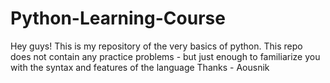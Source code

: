 # Python-Learning-Course
Hey guys! This is my repository of the very basics of python. This repo does not contain any practice problems - but just enough to familiarize you with the syntax and features of the language
Thanks - Aousnik
